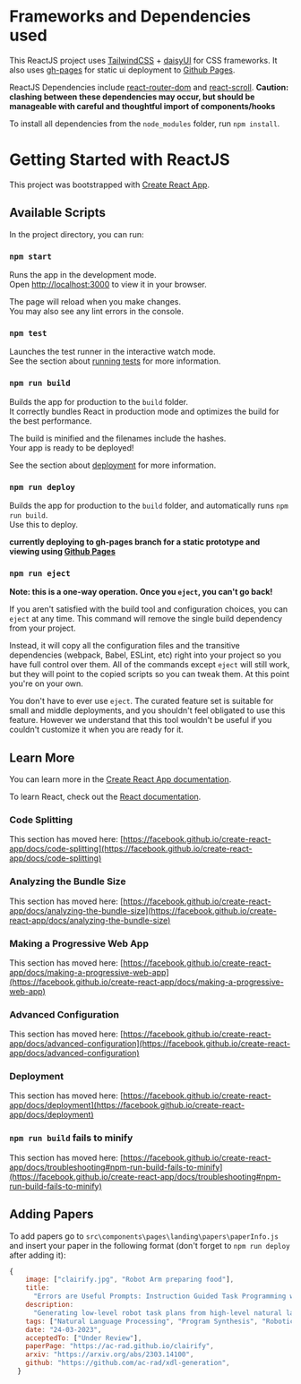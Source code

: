 # Frameworks and Dependencies used
This ReactJS project uses [TailwindCSS](https://tailwindcss.com) + [daisyUI](https://daisyui.com) for CSS frameworks.
It also uses [gh-pages](https://www.npmjs.com/package/gh-pages) for static ui deployment to [Github Pages](https://pages.github.com).

ReactJS Dependencies include [react-router-dom](https://www.npmjs.com/package/react-router-dom) and [react-scroll](https://www.npmjs.com/package/react-scroll). **Caution: clashing between these dependencies may occur, but should be manageable with careful and thoughtful import of components/hooks**

To install all dependencies from the `node_modules` folder, run `npm install`.

# Getting Started with ReactJS

This project was bootstrapped with [Create React App](https://github.com/facebook/create-react-app).

## Available Scripts 

In the project directory, you can run:

### `npm start`

Runs the app in the development mode.\
Open [http://localhost:3000](http://localhost:3000) to view it in your browser.

The page will reload when you make changes.\
You may also see any lint errors in the console.

### `npm test`

Launches the test runner in the interactive watch mode.\
See the section about [running tests](https://facebook.github.io/create-react-app/docs/running-tests) for more information.

### `npm run build`

Builds the app for production to the `build` folder.\
It correctly bundles React in production mode and optimizes the build for the best performance.

The build is minified and the filenames include the hashes.\
Your app is ready to be deployed!

See the section about [deployment](https://facebook.github.io/create-react-app/docs/deployment) for more information.

### `npm run deploy`

Builds the app for production to the `build` folder, and automatically runs `npm run build`.\
Use this to deploy. 

**currently deploying to gh-pages branch for a static prototype and viewing using [Github Pages](https://pages.github.com)**

### `npm run eject`

**Note: this is a one-way operation. Once you `eject`, you can't go back!**

If you aren't satisfied with the build tool and configuration choices, you can `eject` at any time. This command will remove the single build dependency from your project.

Instead, it will copy all the configuration files and the transitive dependencies (webpack, Babel, ESLint, etc) right into your project so you have full control over them. All of the commands except `eject` will still work, but they will point to the copied scripts so you can tweak them. At this point you're on your own.

You don't have to ever use `eject`. The curated feature set is suitable for small and middle deployments, and you shouldn't feel obligated to use this feature. However we understand that this tool wouldn't be useful if you couldn't customize it when you are ready for it.

## Learn More

You can learn more in the [Create React App documentation](https://facebook.github.io/create-react-app/docs/getting-started).

To learn React, check out the [React documentation](https://reactjs.org/).

### Code Splitting

This section has moved here: [https://facebook.github.io/create-react-app/docs/code-splitting](https://facebook.github.io/create-react-app/docs/code-splitting)

### Analyzing the Bundle Size

This section has moved here: [https://facebook.github.io/create-react-app/docs/analyzing-the-bundle-size](https://facebook.github.io/create-react-app/docs/analyzing-the-bundle-size)

### Making a Progressive Web App

This section has moved here: [https://facebook.github.io/create-react-app/docs/making-a-progressive-web-app](https://facebook.github.io/create-react-app/docs/making-a-progressive-web-app)

### Advanced Configuration

This section has moved here: [https://facebook.github.io/create-react-app/docs/advanced-configuration](https://facebook.github.io/create-react-app/docs/advanced-configuration)

### Deployment

This section has moved here: [https://facebook.github.io/create-react-app/docs/deployment](https://facebook.github.io/create-react-app/docs/deployment)

### `npm run build` fails to minify

This section has moved here: [https://facebook.github.io/create-react-app/docs/troubleshooting#npm-run-build-fails-to-minify](https://facebook.github.io/create-react-app/docs/troubleshooting#npm-run-build-fails-to-minify)


## Adding Papers

To add papers go to `src\components\pages\landing\papers\paperInfo.js` and insert your paper in the following format (don't forget to `npm run deploy` after adding it):

```javascript
{
    image: ["clairify.jpg", "Robot Arm preparing food"],
    title:
      "Errors are Useful Prompts: Instruction Guided Task Programming with Verifier-Assisted Iterative Prompting",
    description:
      "Generating low-level robot task plans from high-level natural language instructions remains a challenging problem. Although large language models have shown promising results in generating plans, the accuracy of the output remains unverified. Furthermore, the lack of domain-specific language data poses a limitation on the applicability of these models. In this paper, we propose CLAIRIFY, a novel approach that combines automatic iterative prompting with program verification to ensure programs written in data-scarce domain-specific language are syntactically valid and incorporate environment constraints. Our approach provides effective guidance to the language model on generating structured-like task plans by incorporating any errors as feedback, while the verifier ensures the syntactic accuracy of the generated plans. We demonstrate the effectiveness of CLAIRIFY in planning chemistry experiments by achieving state-of-the-art results. We also show that the generated plans can be executed on a real robot by integrating them with a task and motion planner.",
    tags: ["Natural Language Processing", "Program Synthesis", "Robotics"],
    date: "24-03-2023",
    acceptedTo: ["Under Review"],
    paperPage: "https://ac-rad.github.io/clairify",
    arxiv: "https://arxiv.org/abs/2303.14100",
    github: "https://github.com/ac-rad/xdl-generation",
  }
  ```
